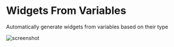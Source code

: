 # Widgets From Variables
Automatically generate widgets from variables based on their type

![screenshot](https://user-images.githubusercontent.com/18584014/62830911-3d346d00-bbed-11e9-925b-62d7fbe7b901.png)
